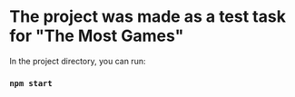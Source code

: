 # The project was made as a test task for "The Most Games"
In the project directory, you can run:

### `npm start`
